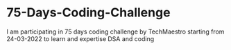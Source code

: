# 75-Days-Coding-Challenge
I am participating in 75 days coding challenge by TechMaestro starting from 24-03-2022 to learn and expertise DSA and coding
